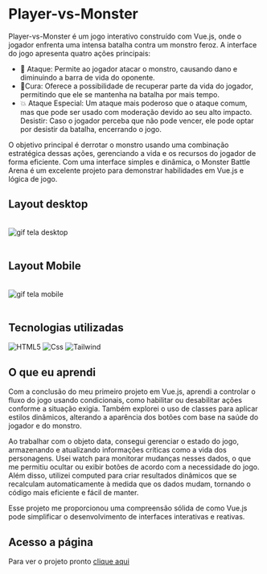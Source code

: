 # Player-vs-Monster

Player-vs-Monster é um jogo interativo construído com Vue.js, onde o jogador enfrenta uma intensa batalha contra um monstro feroz. A interface do jogo apresenta quatro ações principais:

 <ul>
<li >💪 Ataque: Permite ao jogador atacar o monstro, causando dano e diminuindo a barra de vida do oponente.</li>
<li > 💊Cura: Oferece a possibilidade de recuperar parte da vida do jogador, permitindo que ele se mantenha na batalha por mais tempo.</li>
<li > 💥 Ataque Especial: Um ataque mais poderoso que o ataque comum, mas que pode ser usado com moderação devido ao seu alto impacto.
Desistir: Caso o jogador perceba que não pode vencer, ele pode optar por desistir da batalha, encerrando o jogo.</li>
</ul>




O objetivo principal é derrotar o monstro usando uma combinação estratégica dessas ações, gerenciando a vida e os recursos do jogador de forma eficiente. Com uma interface simples e dinâmica, o Monster Battle Arena é um excelente projeto para demonstrar habilidades em Vue.js e lógica de jogo.

## Layout desktop

<br>
 <img src="src/image/nike-desktop.gif" alt="gif tela desktop">
<br>
<br>

## Layout Mobile

<br>
 <img src="src/image/nike-mobile.gif" alt="gif tela mobile">
<br>
<br>

## Tecnologias utilizadas

![HTML5](https://img.shields.io/badge/html5-%23E34F26.svg?style=for-the-badge&logo=html5&logoColor=white) ![Css](https://img.shields.io/badge/css-1572B6.svg?style=for-the-badge&logo=css3&logoColor=white) ![Tailwind](https://img.shields.io/badge/Tailwind_CSS-38B2AC?style=for-the-badge&logo=tailwind-css&logoColor=white)

## O que eu aprendi

Com a conclusão do meu primeiro projeto em Vue.js, aprendi a controlar o fluxo do jogo usando condicionais, como habilitar ou desabilitar ações conforme a situação exigia. Também explorei o uso de classes para aplicar estilos dinâmicos, alterando a aparência dos botões com base na saúde do jogador e do monstro.

Ao trabalhar com o objeto data, consegui gerenciar o estado do jogo, armazenando e atualizando informações críticas como a vida dos personagens. Usei watch para monitorar mudanças nesses dados, o que me permitiu ocultar ou exibir botões de acordo com a necessidade do jogo. Além disso, utilizei computed para criar resultados dinâmicos que se recalculam automaticamente à medida que os dados mudam, tornando o código mais eficiente e fácil de manter.

Esse projeto me proporcionou uma compreensão sólida de como Vue.js pode simplificar o desenvolvimento de interfaces interativas e reativas.

## Acesso a página

Para ver o projeto pronto [clique aqui](https://clari-cassia-projetcs-lancamento-tenis-nike.vercel.app/)

